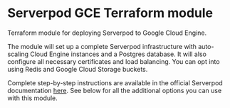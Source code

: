 # Serverpod GCE Terraform module
Terraform module for deploying Serverpod to Google Cloud Engine.

The module will set up a complete Serverpod infrastructure with auto-scaling Cloud Engine instances and a Postgres database. It will also configure all necessary certificates and load balancing. You can opt into using Redis and Google Cloud Storage buckets.

Complete step-by-step instructions are available in the official Serverpod documentation [here](https://docs.serverpod.dev/next/deployments/deploying-to-gcp). See below for all the additional options you can use with this module.